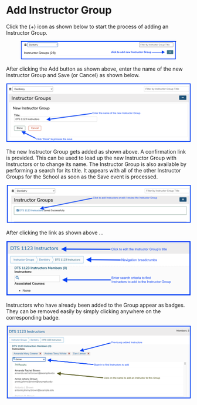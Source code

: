 # Add Instructor Group

Click the (+) icon as shown below to start the process of adding an Instructor Group.

<figure><img src="../.gitbook/assets/new_inst_grp_1.png" alt=""><figcaption></figcaption></figure>

After clicking the Add button as shown above, enter the name of the new Instructor Group and Save (or Cancel) as shown below.

![](../.gitbook/assets/screen-shot-2021-09-28-at-3.26.07-pm.png)

The new Instructor Group gets added as shown above. A confirmation link is provided. This can be used to load up the new Instructor Group with Instructors or to change its name. The Instructor Group is also available by performing a search for its title. It appears with all of the other Instructor Groups for the School as soon as the Save event is processed.

![](../.gitbook/assets/screen-shot-2021-09-28-at-3.29.00-pm.png)

After clicking the link as shown above ...

![](../.gitbook/assets/screen-shot-2021-09-28-at-3.35.40-pm.png)

Instructors who have already been added to the Group appear as badges. They can be removed easily by simply clicking anywhere on the corresponding badge.

![](../.gitbook/assets/screen-shot-2021-09-28-at-3.39.37-pm.png)
